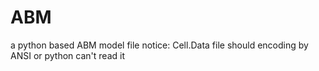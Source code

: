 # ABM
a python based ABM model file
notice: Cell.Data file should encoding by ANSI or python can't read it
